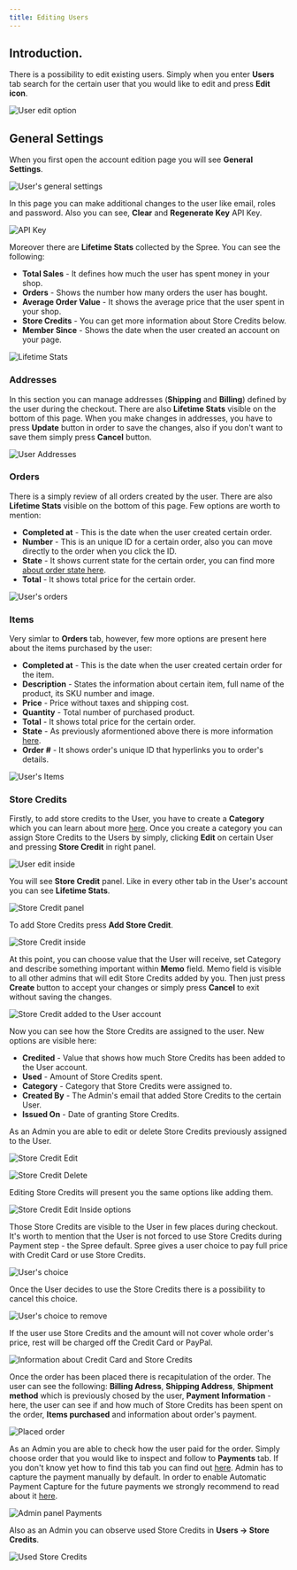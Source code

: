 ```yaml
---
title: Editing Users
---
```


## Introduction.

There is a possibility to edit existing users. Simply when you enter **Users** tab search for the certain user that you would like to edit and press **Edit icon**.

![User edit option](../../../images/user/users/user_edit_option.jpg)

## General Settings

When you first open the account edition page you will see **General Settings**.

![User's general settings](../../../images/user/users/user_edit_inside.jpg)

In this page you can make additional changes to the user like email, roles and password. Also you can see, **Clear** and **Regenerate Key** API Key.

![API Key](../../../images/user/users/user_edit_inside_api.jpg)

Moreover there are **Lifetime Stats** collected by the Spree. You can see the following:

* **Total Sales** - It defines how much the user has spent money in your shop.
* **Orders** - Shows the number how many orders the user has bought.
* **Average Order Value** - It shows the average price that the user spent in your shop.
* **Store Credits** - You can get more information about Store Credits below.
* **Member Since** - Shows the date when the user created an account on your page.

![Lifetime Stats](../../../images/user/users/user_edit_inside_lifetimestats.jpg)

### Addresses

In this section you can manage addresses (**Shipping** and **Billing**) defined by the user during the checkout. There are also **Lifetime Stats** visible on the bottom of this page.
When you make changes in addresses, you have to press **Update** button in order to save the changes, also if you don't want to save them simply press **Cancel** button.

![User Addresses](../../../images/user/users/user_edit_inside_address.jpg)

### Orders

There is a simply review of all orders created by the user. There are also **Lifetime Stats** visible on the bottom of this page. Few options are worth to mention:

* **Completed at** - This is the date when the user created certain order.
* **Number** - This is an unique ID for a certain order, also you can move directly to the order when you click the ID.
* **State** - It shows current state for the certain order, you can find more [about order state here](/user/orders/order_states.html).
* **Total** - It shows total price for the certain order.

![User's orders](../../../images/user/users/user_edit_orders.jpg)

### Items

Very simlar to **Orders** tab, however, few more options are present here about the items purchased by the user:

* **Completed at** - This is the date when the user created certain order for the item.
* **Description** - States the information about certain item, full name of the product, its SKU number and image.
* **Price** - Price without taxes and shipping cost.
* **Quantity** - Total number of purchased product.
* **Total** - It shows total price for the certain order.
* **State** - As previously aformentioned above there is more information [here](/user/orders/order_states.html).
* **Order #** - It shows order's unique ID that hyperlinks you to order's details.

![User's Items](../../../images/user/users/user_edit_inside_items.jpg)

### Store Credits

Firstly, to add store credits to the User, you have to create a **Category** which you can learn about more [here](/user/configuration/configuring_store_credit_categories.html).
Once you create a category you can assign Store Credits to the Users by simply, clicking **Edit** on certain User and pressing **Store Credit** in right panel.

![User edit inside](../../../images/user/users/store_credit_user_add.jpg)

You will see **Store Credit** panel. Like in every other tab in the User's account you can see **Lifetime Stats**.

![Store Credit panel](../../../images/user/users/store_credit_user.jpg)

To add Store Credits press **Add Store Credit**.

![Store Credit inside](../../../images/user/users/store_credit_user_new.jpg)

At this point, you can choose value that the User will receive, set Category and describe something important within **Memo** field. Memo field is visible to all other admins that will edit Store Credits added by you. Then just press **Create** button to accept your changes or simply press **Cancel** to exit without saving the changes.

![Store Credit added to the User account](../../../images/user/users/store_credit_user_added.jpg)

Now you can see how the Store Credits are assigned to the user. New options are visible here:

* **Credited** - Value that shows how much Store Credits has been added to the User account.
* **Used** - Amount of Store Credits spent.
* **Category** - Category that Store Credits were assigned to.
* **Created By** - The Admin's email that added Store Credits to the certain User.
* **Issued On** - Date of granting Store Credits.

As an Admin you are able to edit or delete Store Credits previously assigned to the User.

![Store Credit Edit](../../../images/user/users/store_credit_user_added_edit.jpg)

![Store Credit Delete](../../../images/user/users/store_credit_user_added_delete.jpg)

Editing Store Credits will present you the same options like adding them.

![Store Credit Edit Inside options](../../../images/user/users/store_credit_user_added_edit_inside.jpg)

Those Store Credits are visible to the User in few places during checkout. It's worth to mention that the User is not forced to use Store Credits during Payment step - the Spree default. Spree gives a user choice to pay full price with Credit Card or use Store Credits.

![User's choice](../../../images/user/users/store_credit_front_apply.jpg)

Once the User decides to use the Store Credits there is a possibility to cancel this choice.

![User's choice to remove](../../../images/user/users/store_credit_front_applied.jpg)

If the user use Store Credits and the amount will not cover whole order's price, rest will be charged off the Credit Card or PayPal.

![Information about Credit Card and Store Credits](../../../images/user/users/store_credit_front_confirm.jpg)

Once the order has been placed there is recapitulation of the order. The user can see the following: **Billing Adress**, **Shipping Address**, **Shipment method** which is previously chosed by the user, **Payment Information** - here, the user can see if and how much of Store Credits has been spent on the order, **Items purchased** and information about order's payment.

![Placed order](../../../images/user/users/store_credit_front_placed_order.jpg)

As an Admin you are able to check how the user paid for the order. Simply choose order that you would like to inspect and follow to **Payments** tab. If you don't know yet how to find this tab you can find out [here](/user/orders/entering_orders.html). Admin has to capture the payment manually by default. In order to enable Automatic Payment Capture for the future payments we strongly recommend to read about it [here](/user/payments/payment_methods.html).

![Admin panel Payments](../../../images/user/users/store_credit_order_paid.jpg)

Also as an Admin you can observe used Store Credits in **Users -> Store Credits**.

![Used Store Credits](../../../images/user/users/store_credit_user_paid.jpg)
